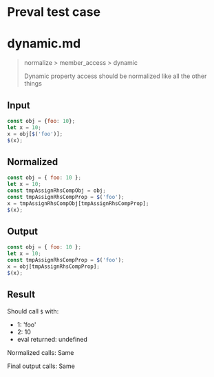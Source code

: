 # Preval test case

# dynamic.md

> normalize > member_access > dynamic
>
> Dynamic property access should be normalized like all the other things

## Input

`````js filename=intro
const obj = {foo: 10};
let x = 10;
x = obj[$('foo')];
$(x);
`````

## Normalized

`````js filename=intro
const obj = { foo: 10 };
let x = 10;
const tmpAssignRhsCompObj = obj;
const tmpAssignRhsCompProp = $('foo');
x = tmpAssignRhsCompObj[tmpAssignRhsCompProp];
$(x);
`````

## Output

`````js filename=intro
const obj = { foo: 10 };
let x = 10;
const tmpAssignRhsCompProp = $('foo');
x = obj[tmpAssignRhsCompProp];
$(x);
`````

## Result

Should call `$` with:
 - 1: 'foo'
 - 2: 10
 - eval returned: undefined

Normalized calls: Same

Final output calls: Same
